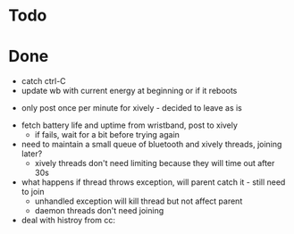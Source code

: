 # Todo


# Done

+ catch ctrl-C
+ update wb with current energy at beginning or if it reboots
- only post once per minute for xively - decided to leave as is
+ fetch battery life and uptime from wristband, post to xively
	+ if fails, wait for a bit before trying again
+ need to maintain a small queue of bluetooth and xively threads, joining later?
    - xively threads don't need limiting because they will time out after 30s
+ what happens if thread throws exception, will parent catch it - still need to
  join
    - unhandled exception will kill thread but not affect parent
    - daemon threads don't need joining
+ deal with histroy from cc:
    


